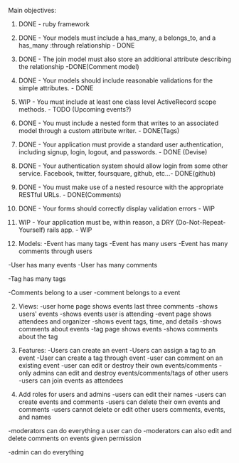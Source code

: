 Main objectives:
1. DONE - ruby framework
2. DONE - Your models must include a has_many, a belongs_to, and a has_many :through relationship - DONE
3. DONE - The join model must also store an additional attribute describing the relationship -DONE(Comment model)
4. DONE - Your models should include reasonable validations for the simple attributes. - DONE
5. WIP - You must include at least one class level ActiveRecord scope methods. - TODO (Upcoming events?)
6. DONE - You must include a nested form that writes to an associated model through a custom attribute writer. - DONE(Tags)
7. DONE - Your application must provide a standard user authentication, including signup, login, logout, and passwords. - DONE (Devise)
8. DONE - Your authentication system should allow login from some other service. Facebook, twitter, foursquare, github, etc...- DONE(github)
9. DONE - You must make use of a nested resource with the appropriate RESTful URLs. - DONE(Comments)
10. DONE - Your forms should correctly display validation errors - WIP
11. WIP - Your application must be, within reason, a DRY (Do-Not-Repeat-Yourself) rails app. - WIP

1. Models:
  -Event has many tags
  -Event has many users
  -Event has many comments through users

  -User has many events
  -User has many comments

  -Tag has many tags

  -Comments belong to a user
  -comment belongs to a event

2. Views:
  -user home page shows events last three comments
    -shows users' events
    -shows events user is attending
  -event page shows attendees and organizer
    -shows event tags, time, and details
    -shows comments about events
  -tag page shows events
    -shows comments about the tag

3. Features:
  -Users can create an event
  -Users can assign a tag to an event
  -User can create a tag through event
  -user can comment on an existing event
  -user can edit or destroy their own events/comments
  -only admins can edit and destroy events/comments/tags of other users
  -users can join events as attendees



4. Add roles for users and admins
  -users can edit their names
  -users can create events and comments
  -users can delete their own events and comments
  -users cannot delete or edit other users comments, events, and names

  -moderators can do everything a user can do
  -moderators can also edit and delete comments on events given permission

  -admin can do everything
